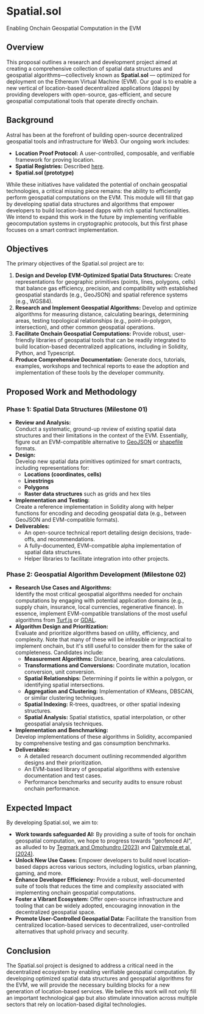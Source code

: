 # Spatial.sol 

Enabling Onchain Geospatial Computation in the EVM

## Overview

This proposal outlines a research and development project aimed at creating a comprehensive collection of spatial data structures and geospatial algorithms—collectively known as **Spatial.sol** — optimized for deployment on the Ethereum Virtual Machine (EVM). Our goal is to enable a new vertical of location-based decentralized applications (dapps) by providing developers with open-source, gas-efficient, and secure geospatial computational tools that operate directly onchain.

## Background

Astral has been at the forefront of building open-source decentralized geospatial tools and infrastructure for Web3. Our ongoing work includes:

- **Location Proof Protocol:** A user-controlled, composable, and verifiable framework for proving location.
- **Spatial Registries:** Described [here](https://ethereum-magicians.org/t/verifiable-spatial-data-registries/6688).
- **Spatial.sol (prototype)**

While these initiatives have validated the potential of onchain geospatial technologies, a critical missing piece remains: the ability to efficiently perform geospatial computations on the EVM. This module will fill that gap by developing spatial data structures and algorithms that empower developers to build location-based dapps with rich spatial functionalities. We intend to expand this work in the future by implementing verifiable geocomputation systems in cryptographic protocols, but this first phase focuses on a smart contract implementation.

## Objectives

The primary objectives of the Spatial.sol project are to:

1. **Design and Develop EVM-Optimized Spatial Data Structures:** Create representations for geographic primitives (points, lines, polygons, cells) that balance gas efficiency, precision, and compatibility with established geospatial standards (e.g., GeoJSON) and spatial reference systems (e.g., WGS84).
2. **Research and Implement Geospatial Algorithms:** Develop and optimize algorithms for measuring distance, calculating bearings, determining areas, testing topological relationships (e.g., point-in-polygon, intersection), and other common geospatial operations.
3. **Facilitate Onchain Geospatial Computations:** Provide robust, user-friendly libraries of geospatial tools that can be readily integrated to build location-based decentralized applications, including in Solidity, Python, and Typescript.
4. **Produce Comprehensive Documentation:** Generate docs, tutorials, examples, workshops and technical reports to ease the adoption and implementation of these tools by the developer community.

## Proposed Work and Methodology

### Phase 1: Spatial Data Structures (Milestone 01)

- **Review and Analysis:**  
  Conduct a systematic, ground-up review of existing spatial data structures and their limitations in the context of the EVM. Essentially, figure out an EVM-compatible alternative to [GeoJSON](https://geojson.org/) or [shapefile](https://en.wikipedia.org/wiki/Shapefile) formats.
- **Design:**  
  Develop new spatial data primitives optimized for smart contracts, including representations for:
  - **Locations (coordinates, cells)**
  - **Linestrings**
  - **Polygons**
  - **Raster data structures** such as grids and hex tiles
- **Implementation and Testing:**  
  Create a reference implementation in Solidity along with helper functions for encoding and decoding geospatial data (e.g., between GeoJSON and EVM-compatible formats).
- **Deliverables:**
  - An open-source technical report detailing design decisions, trade-offs, and recommendations.
  - A fully-documented, EVM-compatible alpha implementation of spatial data structures.
  - Helper libraries to facilitate integration into other projects.

### Phase 2: Geospatial Algorithm Development (Milestone 02)

- **Research Use Cases and Algorithms:**  
  Identify the most critical geospatial algorithms needed for onchain computations by engaging with potential application domains (e.g., supply chain, insurance, local currencies, regenerative finance). In essence, implement EVM-compatible translations of the most useful algorithms from [Turf.js](https://turfjs.org/) or [GDAL](https://gdal.org/).
- **Algorithm Design and Prioritization:**  
  Evaluate and prioritize algorithms based on utility, efficiency, and complexity. Note that many of these will be infeasible or impractical to implement onchain, but it's still useful to consider them for the sake of completeness. Candidates include:
  - **Measurement Algorithms:** Distance, bearing, area calculations.
  - **Transformations and Conversions:** Coordinate mutation, location conversion, unit conversion.
  - **Spatial Relationships:** Determining if points lie within a polygon, or identifying spatial intersections.
  - **Aggregation and Clustering:** Implementation of KMeans, DBSCAN, or similar clustering techniques.
  - **Spatial Indexing:** R-trees, quadtrees, or other spatial indexing structures.
  - **Spatial Analysis:** Spatial statistics, spatial interpolation, or other geospatial analysis techniques.
- **Implementation and Benchmarking:**  
  Develop implementations of these algorithms in Solidity, accompanied by comprehensive testing and gas consumption benchmarks.
- **Deliverables:**
  - A detailed research document outlining recommended algorithm designs and their prioritization.
  - An EVM-based library of geospatial algorithms with extensive documentation and test cases.
  - Performance benchmarks and security audits to ensure robust onchain performance.

## Expected Impact

By developing Spatial.sol, we aim to:

- **Work towards safeguarded AI:** By providing a suite of tools for onchain geospatial computation, we hope to progress towards "geofenced AI", as alluded to by [Tegmark and Omohundro (2023)](https://arxiv.org/abs/2309.01933) and [Dalrymple et al. (2024)](https://arxiv.org/abs/2405.06624).
- **Unlock New Use Cases:** Empower developers to build novel location-based dapps across various sectors, including logistics, urban planning, gaming, and more.
- **Enhance Developer Efficiency:** Provide a robust, well-documented suite of tools that reduces the time and complexity associated with implementing onchain geospatial computations.
- **Foster a Vibrant Ecosystem:** Offer open-source infrastructure and tooling that can be widely adopted, encouraging innovation in the decentralized geospatial space.
- **Promote User-Controlled Geospatial Data:** Facilitate the transition from centralized location-based services to decentralized, user-controlled alternatives that uphold privacy and security.

## Conclusion

The Spatial.sol project is designed to address a critical need in the decentralized ecosystem by enabling verifiable geospatial computation. By developing optimized spatial data structures and geospatial algorithms for the EVM, we will provide the necessary building blocks for a new generation of location-based services. We believe this work will not only fill an important technological gap but also stimulate innovation across multiple sectors that rely on location-based digital technologies.